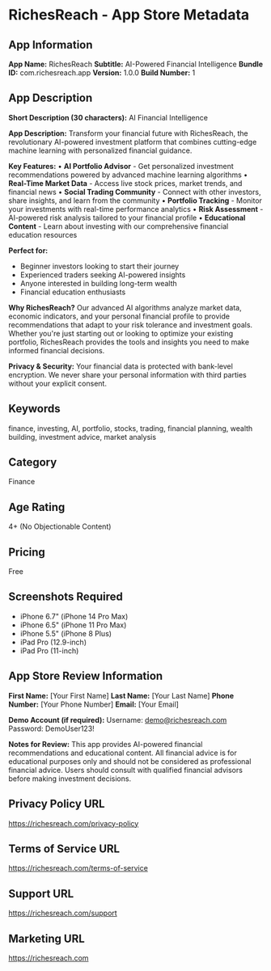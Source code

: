 # RichesReach - App Store Metadata

## App Information

**App Name:** RichesReach
**Subtitle:** AI-Powered Financial Intelligence
**Bundle ID:** com.richesreach.app
**Version:** 1.0.0
**Build Number:** 1

## App Description

**Short Description (30 characters):**
AI Financial Intelligence

**App Description:**
Transform your financial future with RichesReach, the revolutionary AI-powered investment platform that combines cutting-edge machine learning with personalized financial guidance.

**Key Features:**
• **AI Portfolio Advisor** - Get personalized investment recommendations powered by advanced machine learning algorithms
• **Real-Time Market Data** - Access live stock prices, market trends, and financial news
• **Social Trading Community** - Connect with other investors, share insights, and learn from the community
• **Portfolio Tracking** - Monitor your investments with real-time performance analytics
• **Risk Assessment** - AI-powered risk analysis tailored to your financial profile
• **Educational Content** - Learn about investing with our comprehensive financial education resources

**Perfect for:**
- Beginner investors looking to start their journey
- Experienced traders seeking AI-powered insights
- Anyone interested in building long-term wealth
- Financial education enthusiasts

**Why RichesReach?**
Our advanced AI algorithms analyze market data, economic indicators, and your personal financial profile to provide recommendations that adapt to your risk tolerance and investment goals. Whether you're just starting out or looking to optimize your existing portfolio, RichesReach provides the tools and insights you need to make informed financial decisions.

**Privacy & Security:**
Your financial data is protected with bank-level encryption. We never share your personal information with third parties without your explicit consent.

## Keywords
finance, investing, AI, portfolio, stocks, trading, financial planning, wealth building, investment advice, market analysis

## Category
Finance

## Age Rating
4+ (No Objectionable Content)

## Pricing
Free

## Screenshots Required
- iPhone 6.7" (iPhone 14 Pro Max)
- iPhone 6.5" (iPhone 11 Pro Max)
- iPhone 5.5" (iPhone 8 Plus)
- iPad Pro (12.9-inch)
- iPad Pro (11-inch)

## App Store Review Information

**First Name:** [Your First Name]
**Last Name:** [Your Last Name]
**Phone Number:** [Your Phone Number]
**Email:** [Your Email]

**Demo Account (if required):**
Username: demo@richesreach.com
Password: DemoUser123!

**Notes for Review:**
This app provides AI-powered financial recommendations and educational content. All financial advice is for educational purposes only and should not be considered as professional financial advice. Users should consult with qualified financial advisors before making investment decisions.

## Privacy Policy URL
https://richesreach.com/privacy-policy

## Terms of Service URL
https://richesreach.com/terms-of-service

## Support URL
https://richesreach.com/support

## Marketing URL
https://richesreach.com
